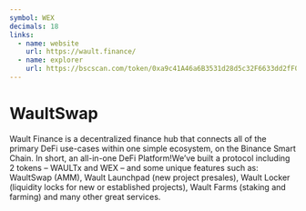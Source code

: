 ```yaml
---
symbol: WEX
decimals: 18
links:
  - name: website
    url: https://wault.finance/
  - name: explorer
    url: https://bscscan.com/token/0xa9c41A46a6B3531d28d5c32F6633dd2fF05dFB90
---
```


# WaultSwap

Wault Finance is a decentralized finance hub that connects all of the primary DeFi use-cases within one simple ecosystem, on the Binance Smart Chain. In short, an all-in-one DeFi Platform!We’ve built a protocol including 2 tokens – WAULTx and WEX – and some unique features such as: WaultSwap (AMM), Wault Launchpad (new project presales), Wault Locker (liquidity locks for new or established projects), Wault Farms (staking and farming) and many other great services.
